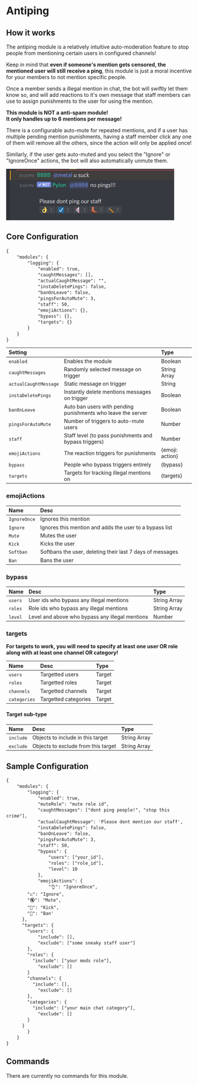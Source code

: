 # Antiping

## How it works

The antiping module is a relatively intuitive auto-moderation feature to stop people from mentioning certain users in configured channels!

Keep in mind that **even if someone's mention gets censored, the mentioned user will still receive a ping**, this module is just a moral incentive for your members to not mention specific people.

Once a member sends a illegal mention in chat, the bot will swiftly let them know so, and will add reactions to it's own message that staff members can use to assign punishments to the user for using the mention.

**This module is NOT a anti-spam module!  
It only handles up to 6 mentions per message!**

There is a configurable auto-mute for repeated mentions, and if a user has multiple pending mention punishments, having a staff member click any one of them will remove all the others, since the action will only be applied once!

Similarly, if the user gets auto-muted and you select the "Ignore" or "IgnoreOnce" actions, the bot will also automatically unmute them.

![](../.gitbook/assets/image%20%282%29.png)



## Core Configuration

```text
{
	"modules": {
		"logging": {
			"enabled": true,
			"caughtMessages": [],
			"actualCaughtMessage": "",
			"instaDeletePings": false,
			"banOnLeave": false,
			"pingsForAutoMute": 3,
			"staff": 50,
			"emojiActions": {},
			"bypass": {},
			"targets": {}
		}
	}
}
```

| Setting |  | Type |
| :--- | :--- | :--- |
| `enabled` | Enables the module | Boolean |
| `caughtMessages` | Randomly selected message on trigger | String Array |
| `actualCaughtMessage` | Static message on trigger | String |
| `instaDeletePings` | Instantly delete mentions messages on trigger | Boolean |
| `banOnLeave` | Auto ban users with pending punishments who leave the server | Boolean |
| `pingsForAutoMute` | Number of triggers to auto-mute users | Number |
| `staff` | Staff level \(to pass punishments and bypass triggers\) | Number |
| `emojiActions` | The reaction triggers for punishments | {emoji: action} |
| `bypass` | People who bypass triggers entirely | {bypass} |
| `targets` | Targets for tracking illegal mentions on | {targets} |

### emojiActions

| Name | Desc |
| :--- | :--- |
| `IgnoreOnce` | Ignores this mention |
| `Ignore` | Ignores this mention and adds the user to a bypass list |
| `Mute` | Mutes the user |
| `Kick` | Kicks the user |
| `Softban` | Softbans the user, deleting their last 7 days of messages |
| `Ban` | Bans the user |

### bypass

| Name | Desc | Type |
| :--- | :--- | :--- |
| `users` | User ids who bypass any illegal mentions | String Array |
| `roles` | Role ids who bypass any illegal mentions | String Array |
| `level` | Level and above who bypass any illegal mentions | Number |

### targets

**For targets to work, you will need to specify at least one user OR role along with at least one channel OR category!**

| Name | Desc | Type |
| :--- | :--- | :--- |
| `users` | Targetted users | Target |
| `roles` | Targetted roles | Target |
| `channels` | Targetted channels | Target |
| `categories` | Targetted categories | Target |

#### Target sub-type

| Name | Desc | Type |
| :--- | :--- | :--- |
| `include` | Objects to include in this target | String Array |
| `exclude` | Objects to exclude from this target | String Array |

## Sample Configuration

```text
{
	"modules": {
		"logging": {
			"enabled": true,
			"muteRole": "mute role id",
			"caughtMessages": ["dont ping people!", "stop this crime"],
			"actualCaughtMessage": 'Please dont mention our staff',
			"instaDeletePings": false,
			"banOnLeave": false,
			"pingsForAutoMute": 3,
			"staff": 50,
			"bypass": {
				"users": ["your_id"],
				"roles": ["role_id"],
				"level": 10
			},
			"emojiActions": {
				"👌": "IgnoreOnce",
        "☑️": "Ignore",
        "🔇": "Mute",
        "👢": "Kick",
        "🔨": "Ban'
      },
      "targets": {
      	"users": {
      		"include": [],
      		"exclude": ["some sneaky staff user"]
      	},
      	"roles": {
          "include": ["your mods role"],
      		"exclude": []
      	}
      	"channels": {
          "include": [],
      		"exclude": []
      	},
      	"categories": {
          "include": ["your main chat category"],
      		"exclude": []
      	}
      }
		}
	}
}
```

## Commands

There are currently no commands for this module.

